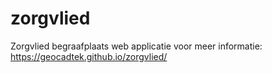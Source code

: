 zorgvlied
=========

Zorgvlied begraafplaats web applicatie voor meer informatie: https://geocadtek.github.io/zorgvlied/
